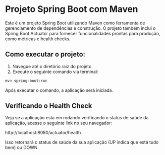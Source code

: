 # Projeto Spring Boot com Maven

Este é um projeto Spring Boot utilizando Maven como ferramenta de gerenciamento de dependências e construção. O projeto também inclui o Spring Boot Actuator para fornecer funcionalidades prontas para produção, como métricas e health checks.

## Como executar o projeto:

1. Navegue até o diretório raiz do projeto.
2. Execute o seguinte comando via terminal:

```bash
mvn spring-boot:run
```
Após executar o comando, a aplicação será iniciada.

## Verificando o Health Check
Veja se a aplicação esta em rodando verificando o status de saúde da aplicação, acesse o seguinte link no seu navegador:

http://localhost:8080/actuator/health

Isso retornará o status de saúde da sua aplicação (UP indica que está tudo bem) ou DOWN.
